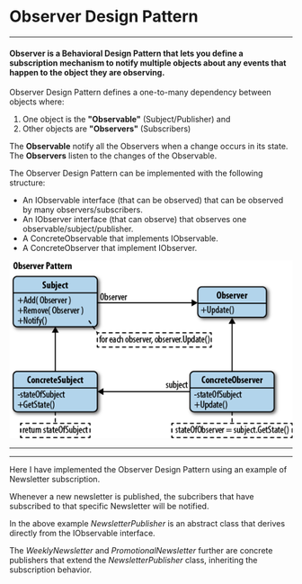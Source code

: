# Observer Design Pattern
***

#### Observer is a Behavioral Design Pattern that lets you define a subscription mechanism to notify multiple objects about any events that happen to the object they are observing.

Observer Design Pattern defines a one-to-many dependency between objects where: 

1. One object is the **"Observable"** (Subject/Publisher) and
2. Other objects are **"Observers"** (Subscribers)

The **Observable** notify all the Observers when a change occurs in its state.
The **Observers** listen to the changes of the Observable.

The Observer Design Pattern can be implemented with the following structure:
* An IObservable interface (that can be observed) that can be observed by many observers/subscribers.
* An IObserver interface (that can observe) that observes one observable/subject/publisher.
* A ConcreteObservable that implements IObservable.
* A ConcreteObserver that implement IObserver.

![Observer Structure](StructureObserver.png)

***
***
Here I have implemented the Observer Design Pattern using an example of Newsletter subscription.

Whenever a new newsletter is published, the subcribers that have subscribed to that specific Newsletter will be notified.

In the above example _NewsletterPublisher_ is an abstract class that derives directly from the IObservable interface. 

The _WeeklyNewsletter_ and _PromotionalNewsletter_ further are concrete publishers that extend the _NewsletterPublisher_ class, inheriting the subscription behavior.